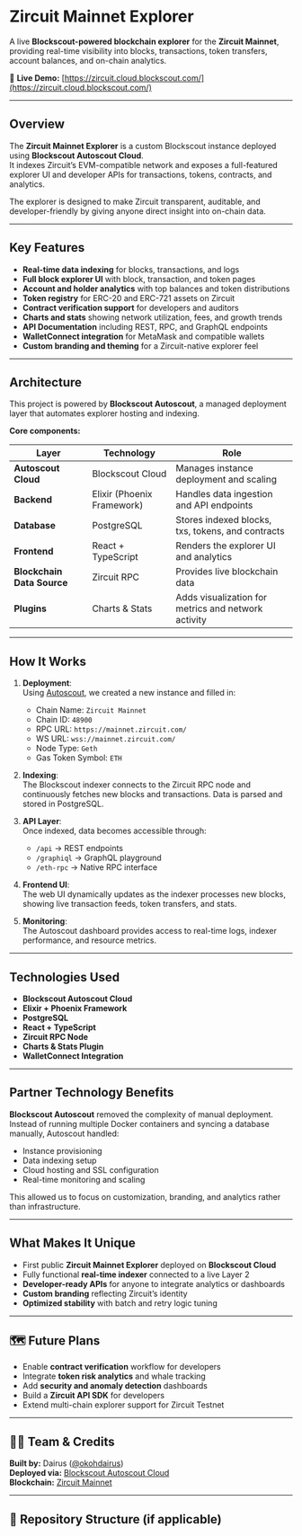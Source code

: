 # Zircuit Mainnet Explorer

A live **Blockscout-powered blockchain explorer** for the **Zircuit Mainnet**, providing real-time visibility into blocks, transactions, token transfers, account balances, and on-chain analytics.

🔗 **Live Demo:** [https://zircuit.cloud.blockscout.com/](https://zircuit.cloud.blockscout.com/)

---

## Overview

The **Zircuit Mainnet Explorer** is a custom Blockscout instance deployed using **Blockscout Autoscout Cloud**.  
It indexes Zircuit’s EVM-compatible network and exposes a full-featured explorer UI and developer APIs for transactions, tokens, contracts, and analytics.

The explorer is designed to make Zircuit transparent, auditable, and developer-friendly by giving anyone direct insight into on-chain data.

---

## Key Features

- **Real-time data indexing** for blocks, transactions, and logs  
- **Full block explorer UI** with block, transaction, and token pages  
- **Account and holder analytics** with top balances and token distributions  
- **Token registry** for ERC-20 and ERC-721 assets on Zircuit  
- **Contract verification support** for developers and auditors  
- **Charts and stats** showing network utilization, fees, and growth trends  
- **API Documentation** including REST, RPC, and GraphQL endpoints  
- **WalletConnect integration** for MetaMask and compatible wallets  
- **Custom branding and theming** for a Zircuit-native explorer feel  

---

## Architecture

This project is powered by **Blockscout Autoscout**, a managed deployment layer that automates explorer hosting and indexing.

**Core components:**

| Layer | Technology | Role |
|-------|-------------|------|
| **Autoscout Cloud** | Blockscout Cloud | Manages instance deployment and scaling |
| **Backend** | Elixir (Phoenix Framework) | Handles data ingestion and API endpoints |
| **Database** | PostgreSQL | Stores indexed blocks, txs, tokens, and contracts |
| **Frontend** | React + TypeScript | Renders the explorer UI and analytics |
| **Blockchain Data Source** | Zircuit RPC | Provides live blockchain data |
| **Plugins** | Charts & Stats | Adds visualization for metrics and network activity |

---

## How It Works

1. **Deployment**:  
   Using [Autoscout](https://docs.blockscout.com/using-blockscout/autoscout), we created a new instance and filled in:
   - Chain Name: `Zircuit Mainnet`  
   - Chain ID: `48900`  
   - RPC URL: `https://mainnet.zircuit.com/`  
   - WS URL: `wss://mainnet.zircuit.com/`  
   - Node Type: `Geth`  
   - Gas Token Symbol: `ETH`

2. **Indexing**:  
   The Blockscout indexer connects to the Zircuit RPC node and continuously fetches new blocks and transactions. Data is parsed and stored in PostgreSQL.

3. **API Layer**:  
   Once indexed, data becomes accessible through:
   - `/api` → REST endpoints  
   - `/graphiql` → GraphQL playground  
   - `/eth-rpc` → Native RPC interface

4. **Frontend UI**:  
   The web UI dynamically updates as the indexer processes new blocks, showing live transaction feeds, token transfers, and stats.

5. **Monitoring**:  
   The Autoscout dashboard provides access to real-time logs, indexer performance, and resource metrics.

---

## Technologies Used

- **Blockscout Autoscout Cloud**
- **Elixir + Phoenix Framework**
- **PostgreSQL**
- **React + TypeScript**
- **Zircuit RPC Node**
- **Charts & Stats Plugin**
- **WalletConnect Integration**

---

## Partner Technology Benefits

**Blockscout Autoscout** removed the complexity of manual deployment.  
Instead of running multiple Docker containers and syncing a database manually, Autoscout handled:

- Instance provisioning  
- Data indexing setup  
- Cloud hosting and SSL configuration  
- Real-time monitoring and scaling  

This allowed us to focus on customization, branding, and analytics rather than infrastructure.

---

## What Makes It Unique

- First public **Zircuit Mainnet Explorer** deployed on **Blockscout Cloud**  
- Fully functional **real-time indexer** connected to a live Layer 2  
- **Developer-ready APIs** for anyone to integrate analytics or dashboards  
- **Custom branding** reflecting Zircuit’s identity  
- **Optimized stability** with batch and retry logic tuning  

---

## 🗺️ Future Plans

- Enable **contract verification** workflow for developers  
- Integrate **token risk analytics** and whale tracking  
- Add **security and anomaly detection** dashboards  
- Build a **Zircuit API SDK** for developers  
- Extend multi-chain explorer support for Zircuit Testnet  

---

## 🧑‍💻 Team & Credits

**Built by:** Dairus ([@okohdairus](mailto:okohdairus@gmail.com))  
**Deployed via:** [Blockscout Autoscout Cloud](https://docs.blockscout.com/using-blockscout/autoscout)  
**Blockchain:** [Zircuit Mainnet](https://www.zircuit.com)

---

## 🧱 Repository Structure (if applicable)

